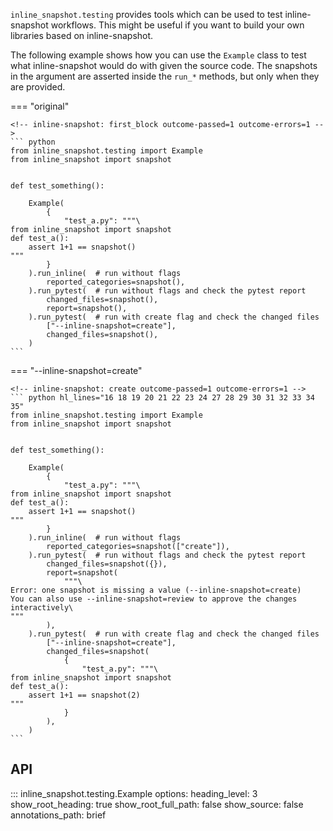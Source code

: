 

`inline_snapshot.testing` provides tools which can be used to test inline-snapshot workflows.
This might be useful if you want to build your own libraries based on inline-snapshot.

The following example shows how you can use the `Example` class to test what inline-snapshot would do with given the source code. The snapshots in the argument are asserted inside the `run_*` methods, but only when they are provided.

=== "original"

    <!-- inline-snapshot: first_block outcome-passed=1 outcome-errors=1 -->
    ``` python
    from inline_snapshot.testing import Example
    from inline_snapshot import snapshot


    def test_something():

        Example(
            {
                "test_a.py": """\
    from inline_snapshot import snapshot
    def test_a():
        assert 1+1 == snapshot()
    """
            }
        ).run_inline(  # run without flags
            reported_categories=snapshot(),
        ).run_pytest(  # run without flags and check the pytest report
            changed_files=snapshot(),
            report=snapshot(),
        ).run_pytest(  # run with create flag and check the changed files
            ["--inline-snapshot=create"],
            changed_files=snapshot(),
        )
    ```

=== "--inline-snapshot=create"

    <!-- inline-snapshot: create outcome-passed=1 outcome-errors=1 -->
    ``` python hl_lines="16 18 19 20 21 22 23 24 27 28 29 30 31 32 33 34 35"
    from inline_snapshot.testing import Example
    from inline_snapshot import snapshot


    def test_something():

        Example(
            {
                "test_a.py": """\
    from inline_snapshot import snapshot
    def test_a():
        assert 1+1 == snapshot()
    """
            }
        ).run_inline(  # run without flags
            reported_categories=snapshot(["create"]),
        ).run_pytest(  # run without flags and check the pytest report
            changed_files=snapshot({}),
            report=snapshot(
                """\
    Error: one snapshot is missing a value (--inline-snapshot=create)
    You can also use --inline-snapshot=review to approve the changes interactively\
    """
            ),
        ).run_pytest(  # run with create flag and check the changed files
            ["--inline-snapshot=create"],
            changed_files=snapshot(
                {
                    "test_a.py": """\
    from inline_snapshot import snapshot
    def test_a():
        assert 1+1 == snapshot(2)
    """
                }
            ),
        )
    ```


## API
::: inline_snapshot.testing.Example
    options:
      heading_level: 3
      show_root_heading: true
      show_root_full_path: false
      show_source: false
      annotations_path: brief
